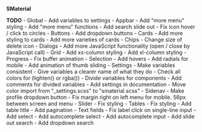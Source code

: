 **SMaterial**

**TODO**
    - Global
        - Add variables to settings
    - Appbar
        - Add "more menu" styling
        - Add "more menu" functions
        - Add search slide out
        - Fix icon hover / click to circles
    - Buttons
        - Add dropdown buttons 
    - Cards
        - Add more styling to cards
        - Add more varieties of cards
    - Chips
        - Change size of delete icon
    - Dialogs
        - Add more JavaScript functionality (open / close by JavaScript call)
    - Grid
        - Add xs-column styling
        - Add xl-column styling
    - Progress
        - Fix buffer animation
    - Selection
        - Add hovers
        - Add radials for mobile
        - Add animation of thumb sliding
    - Settings
        - Make variables consistent
        - Give variables a clearer name of what they do
        - Check all colors for (lighten() or rgba())
        - Divide variables for components
        - Add comments for divided variables
        - Add settings in documentation
        - Move color import from "_settings.scss" to "smaterial.scss"
    - Sidenav
        - Make profile dropdown button
        - Fix margin right on left menu for mobile. 56px between screen and menu
    - Slider
        - Fix styling
    - Tables
        - Fix styling
        - Add table title
        - Add pagination
    - Text fields
        - Fix label click on single-line input
        - Add select
        - Add autocomplete select
        - Add autocomplete input
        - Add slide out search
        - Add dropdown search